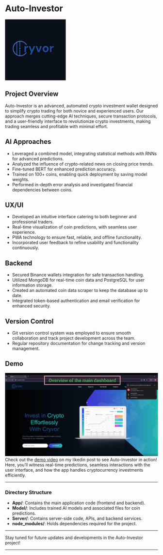 # Auto-Investor
<img src="logoooo.png" alt="Auto-Investor Logo" width="200">

## Project Overview

Auto-Investor is an advanced, automated crypto investment wallet designed to simplify crypto trading for both novice and experienced users. Our approach merges cutting-edge AI techniques, secure transaction protocols, and a user-friendly interface to revolutionize crypto investments, making trading seamless and profitable with minimal effort.

## AI Approaches

- Leveraged a combined model, integrating statistical methods with RNNs for advanced predictions.
- Analyzed the influence of crypto-related news on closing price trends.
- Fine-tuned BERT for enhanced prediction accuracy.
- Trained on 100+ coins, enabling quick deployment by saving model weights.
- Performed in-depth error analysis and investigated financial dependencies between coins.

## UX/UI

- Developed an intuitive interface catering to both beginner and professional traders.
- Real-time visualization of coin predictions, with seamless user experience.
- PWA technology to ensure fast, reliable, and offline functionality.
- Incorporated user feedback to refine usability and functionality continuously.

## Backend

- Secured Binance wallets integration for safe transaction handling.
- Utilized MongoDB for real-time coin data and PostgreSQL for user information storage.
- Created an automated coin data scraper to keep the database up to date.
- Integrated token-based authentication and email verification for enhanced security.

## Version Control

- Git version control system was employed to ensure smooth collaboration and track project development across the team.
- Regular repository documentation for change tracking and version management.

## Demo
![](Demo.png)
Check out the [demo video](https://www.linkedin.com/posts/youssef-ghaoui-3a82a222a_ai-cryptocurrency-binance-activity-7206331248120659970-REm4?utm_source=share&utm_medium=member_desktop) on my likedin post  to see Auto-Investor in action! Here, you’ll witness real-time predictions, seamless interactions with the user interface, and how the app handles cryptocurrency investments efficiently.

---

### Directory Structure

- **App/**: Contains the main application code (frontend and backend).
- **Model/**: Includes trained AI models and associated files for coin predictions.
- **Server/**: Contains server-side code, APIs, and backend services.
- **node_modules/**: Holds dependencies required for the project.

---

Stay tuned for future updates and developments in the Auto-Investor project!

---
